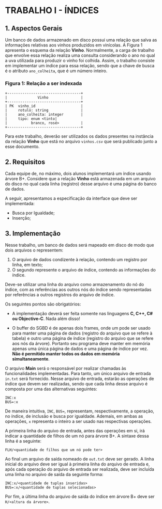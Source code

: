 # TRABALHO I - ÍNDICES

## 1. Aspectos Gerais

Um banco de dados armazenado em disco possui uma relação que salva as informações relativas aos vinhos produzidos em
vinícolas. A Figura 1 apresenta o esquema da relação **Vinho**. Normalmente, a carga de trabalho que envolve essa
relação realiza uma consulta considerando o ano no qual a uva utilizada para produzir o vinho foi colhida. Assim, o
trabalho consiste em implementar um índice para essa relação, sendo que a chave de busca é o atributo `ano_colheita`,
que é um número inteiro.

### Figura 1: Relação a ser indexada

```
+----------------------------------+
|              Vinho               |
+----------------------------------+
| PK  vinho_id                     |
|     rotulo: string               |
|     ano_colheita: integer        |
|     tipo: enum <tinto|
|           branco, rosé>          |
+----------------------------------+
```

Para este trabalho, deverão ser utilizados os dados presentes na instância da relação **Vinho** que está no arquivo
`vinhos.csv` que será publicado junto a esse documento.

## 2. Requisitos

Cada equipe de, no máximo, dois alunos implementará um índice usando árvore B+. Considere que a relação **Vinho** está
armazenada em um arquivo do disco no qual cada linha (registro) desse arquivo é uma página do banco de dados.

A seguir, apresentamos a especificação da interface que deve ser implementada:

- Busca por Igualdade;
- Inserção;

## 3. Implementação

Nesse trabalho, um banco de dados será mapeado em disco de modo que dois arquivos o representem:

1. O arquivo de dados condizente à relação, contendo um registro por linha, em texto;
2. O segundo represente o arquivo de índice, contendo as informações do índice.

Deve-se utilizar uma linha do arquivo como armazenamento do nó do índice, com as referências aos outros nós do índice
sendo representadas por referências a outros registros do arquivo de índice.

Os seguintes pontos são obrigatórios:

- A implementação deverá ser feita somente nas linguagens **C, C++, C# ou Objective-C**. Nada além disso!

- O buffer do SGBD é de apenas dois frames, onde um pode ser usado para manter uma página de dados (registro do arquivo
  que se refere à tabela) e outro uma página de índice (registro do arquivo que se refere aos nós da árvore). Portanto
  seu programa deve manter em memória apenas uma única página de dados e uma página de índice por vez. **Não é permitido
  manter todos os dados em memória simultaneamente**.

O arquivo **Main** será o responsável por realizar chamadas às funcionalidades implementadas. Para tanto, um único
arquivo de entrada `in.txt` será fornecido. Nesse arquivo de entrada, estarão as operações de índice que devem ser
realizadas, sendo que cada linha desse arquivo é composta por uma das alternativas seguintes:

```
INC:x
BUS=:x
```

De maneira intuitiva, `INC`, `BUS=`, representam, respectivamente, a operação, no índice, de inclusão e busca por
igualdade. Ademais, em ambas as operações, `x` representa o inteiro a ser usado nas respectivas operações.

A primeira linha do arquivo de entrada, antes das operações em si, irá indicar a quantidade de filhos de um nó para
árvore B+. A sintaxe dessa linha é a seguinte:

```
FLH/<quantidade de filhos que um nó pode ter>
```

Ao final um arquivo de saída nomeado de `out.txt` deve ser gerado. A linha inicial do arquivo deve ser igual à primeira
linha do arquivo de entrada e, após cada operação do arquivo de entrada ser realizada, deve ser incluída uma linha no
arquivo de saída da seguinte forma:

```
INC:x/<quantidade de tuplas inseridas>
BUS=:x/<quantidade de tuplas selecionadas>
```

Por fim, a última linha do arquivo de saída do índice em árvore B+ deve ser `H/<altura da árvore>`.
